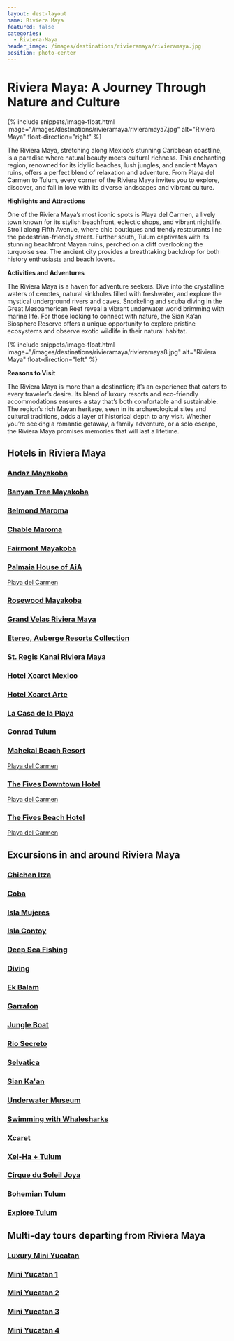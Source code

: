 ```yaml
---
layout: dest-layout
name: Riviera Maya
featured: false
categories:
  - Riviera-Maya
header_image: /images/destinations/rivieramaya/rivieramaya.jpg
position: photo-center
---
```

# **Riviera Maya: A Journey Through Nature and Culture**

{% include snippets/image-float.html image="/images/destinations/rivieramaya/rivieramaya7.jpg" alt="Riviera Maya" float-direction="right" %}

The Riviera Maya, stretching along Mexico’s stunning Caribbean coastline, is a paradise where natural beauty meets cultural richness. This enchanting region, renowned for its idyllic beaches, lush jungles, and ancient Mayan ruins, offers a perfect blend of relaxation and adventure. From Playa del Carmen to Tulum, every corner of the Riviera Maya invites you to explore, discover, and fall in love with its diverse landscapes and vibrant culture.

**Highlights and Attractions**

One of the Riviera Maya’s most iconic spots is Playa del Carmen, a lively town known for its stylish beachfront, eclectic shops, and vibrant nightlife. Stroll along Fifth Avenue, where chic boutiques and trendy restaurants line the pedestrian-friendly street. Further south, Tulum captivates with its stunning beachfront Mayan ruins, perched on a cliff overlooking the turquoise sea. The ancient city provides a breathtaking backdrop for both history enthusiasts and beach lovers.

**Activities and Adventures**

The Riviera Maya is a haven for adventure seekers. Dive into the crystalline waters of cenotes, natural sinkholes filled with freshwater, and explore the mystical underground rivers and caves. Snorkeling and scuba diving in the Great Mesoamerican Reef reveal a vibrant underwater world brimming with marine life. For those looking to connect with nature, the Sian Ka’an Biosphere Reserve offers a unique opportunity to explore pristine ecosystems and observe exotic wildlife in their natural habitat.

{% include snippets/image-float.html image="/images/destinations/rivieramaya/rivieramaya8.jpg" alt="Riviera Maya" float-direction="left" %}

**Reasons to Visit**

The Riviera Maya is more than a destination; it’s an experience that caters to every traveler’s desire. Its blend of luxury resorts and eco-friendly accommodations ensures a stay that’s both comfortable and sustainable. The region’s rich Mayan heritage, seen in its archaeological sites and cultural traditions, adds a layer of historical depth to any visit. Whether you’re seeking a romantic getaway, a family adventure, or a solo escape, the Riviera Maya promises memories that will last a lifetime.

## Hotels in Riviera Maya

<section class='grid'>
<div class="col-3_sm-4_xs-6 padded-1">
    <a href="/hotels/andaz">
        <div class="bg-image square" style="background-image:url('/images/hotels/andazmyk/andazmyk8.webp')">  </div>
        <h3 class='center'>Andaz Mayakoba</h3>        
    </a>  
</div>

<div class="col-3_sm-4_xs-6 padded-1">
    <a href="/hotels/banyantree">
        <div class="bg-image square" style="background-image:url('/images/hotels/banyanmyk/banyanmyk5.jpg')">  </div>
        <h3 class='center'>Banyan Tree Mayakoba</h3>        
    </a>  
</div>

<div class="col-3_sm-4_xs-6 padded-1">
    <a href="/hotels/belmondmar">
        <div class="bg-image square" style="background-image:url('/images/hotels/belmond/belmond6.jpg')">  </div>
        <h3 class='center'>Belmond Maroma</h3>        
    </a>  
</div>

<div class="col-3_sm-4_xs-6 padded-1">
    <a href="/hotels/chablemaroma">
        <div class="bg-image square" style="background-image:url('/images/hotels/chablemaroma/chablemaroma5.jpeg')">  </div>
        <h3 class='center'>Chable Maroma</h3>        
    </a>  
</div>

<div class="col-3_sm-4_xs-6 padded-1">
    <a href="/hotels/fairmontmyk">
        <div class="bg-image square" style="background-image:url('/images/hotels/fairmontmyk/fairmontmyk4.webp')">  </div>
        <h3 class='center'>Fairmont Mayakoba</h3>        
    </a>  
</div>

<div class="col-3_sm-4_xs-6 padded-1">
    <a href="/hotels/palmaia">
        <div class="bg-image square" style="background-image:url('/images/hotels/palmaia/palmaia3.jpg')">  </div>
        <h3 class='center'>Palmaia House of AiA</h3> 
        <p>Playa del Carmen</p>       
    </a>  
</div>

<div class="col-3_sm-4_xs-6 padded-1">
    <a href="/hotels/rosewoodmyk">
        <div class="bg-image square" style="background-image:url('/images/hotels/rosewoodmyk/rosewoodmyk3.webp')">  </div>
        <h3 class='center'>Rosewood Mayakoba</h3>        
    </a>  
</div>

<div class="col-3_sm-4_xs-6 padded-1">
    <a href="/hotels/grandvelasrm">
        <div class="bg-image square" style="background-image:url('/images/hotels/grandvelasrm/grandvelasrm.jpg')">  </div>
        <h3 class='center'>Grand Velas Riviera Maya</h3>        
    </a>  
</div>

<div class="col-3_sm-4_xs-6 padded-1">
    <a href="/hotels/etereo">
        <div class="bg-image square" style="background-image:url('/images/hotels/etereo/etereo.webp')">  </div>
        <h3 class='center'>Etereo, Auberge Resorts Collection</h3>        
    </a>  
</div>

<div class="col-3_sm-4_xs-6 padded-1">
    <a href="/hotels/stregiskanai">
        <div class="bg-image square" style="background-image:url('/images/hotels/kanai/kanai.jpeg')">  </div>
        <h3 class='center'>St. Regis Kanai Riviera Maya</h3>        
    </a>  
</div>

<div class="col-3_sm-4_xs-6 padded-1">
    <a href="/hotels/xcaretmex">
        <div class="bg-image square" style="background-image:url('/images/hotels/xcaretmex/hxm3.jpg')">  </div>
        <h3 class='center'>Hotel Xcaret Mexico</h3>        
    </a>  
</div>

<div class="col-3_sm-4_xs-6 padded-1">
    <a href="/hotels/xcaretarte">
        <div class="bg-image square" style="background-image:url('/images/hotels/xcaretarte/hxa1.jpg')">  </div>
        <h3 class='center'>Hotel Xcaret Arte</h3>        
    </a>  
</div>

<div class="col-3_sm-4_xs-6 padded-1">
    <a href="/hotels/casadlplaya">
        <div class="bg-image square" style="background-image:url('/images/hotels/casadlplaya/cdlp1.webp')">  </div>
        <h3 class='center'>La Casa de la Playa</h3>        
    </a>  
</div>

<div class="col-3_sm-4_xs-6 padded-1">
    <a href="/hotels/conrad">
        <div class="bg-image square" style="background-image:url('/images/hotels/conrad/conrad9.jpg')"></div>
        <h3 class='center'>Conrad Tulum</h3>        
    </a>  
</div>


<div class="col-3_sm-4_xs-6 padded-1">
    <a href="/hotels/mahekal">
        <div class="bg-image square" style="background-image:url('/images/hotels/mahekal/mahekal1.jpg')"></div>
        <h3 class="center">Mahekal Beach Resort</h3>
        <p class='center'>Playa del Carmen</p> 
    </a>
</div>

<div class="col-3_sm-4_xs-6 padded-1">
    <a href="/hotels/fivesdowntown">
        <div class="bg-image square" style="background-image:url('/images/hotels/fivesdowntown/fivesdowntown1.jpg')" ></div>
        <h3 class="center">The Fives Downtown Hotel</h3>
        <p class="center">Playa del Carmen</p>
    </a>
</div>

<div class="col-3_sm-4_xs-6 padded-1">
    <a href="/hotels/fivesbeach">
        <div class="bg-image square" style="background-image:url('/images/hotels/fivesbeach/fivesbeach3.jpg')" ></div>
        <h3 class="center"> The Fives Beach Hotel</h3>
        <p class="center"> Playa del Carmen</p>
    </a>
</div>

</section>


## Excursions in and around Riviera Maya

<section class='grid'>
<div class="col-3_sm-4_xs-6 padded-1">
    <a href="/excursions/chichenexc">
        <div class="bg-image square" style="background-image:url('/images/destinations/yucatan/yucatan2.jpg')">  </div>
        <h3 class='center'>Chichen Itza</h3>        
    </a>  
</div>

<div class="col-3_sm-4_xs-6 padded-1">
    <a href="/excursions/cobaexc">
        <div class="bg-image square" style="background-image:url('/images/destinations/cancun/cancun7.jpg')">  </div>
        <h3 class='center'>Coba</h3>        
    </a>  
</div>

<div class="col-3_sm-4_xs-6 padded-1">
        <a href="/excursions/islamujeres">
            <div class="bg-image square" style="background-image:url('/images/destinations/cancun/islamujeres.jpg')">  </div>
            <h3 class='center'>Isla Mujeres</h3>        
        </a>  
    </div>

<div class="col-3_sm-4_xs-6 padded-1">
    <a href="/excursions/contoyexc">
        <div class="bg-image square" style="background-image:url('/images/destinations/cancun/cancun3.jpg')">  </div>
        <h3 class='center'>Isla Contoy</h3>        
    </a>  
</div>

<div class="col-3_sm-4_xs-6 padded-1">
    <a href="/excursions/deepseaexc">
        <div class="bg-image square" style="background-image:url('/images/destinations/cancun/cancun8.jpg')">  </div>
        <h3 class='center'>Deep Sea Fishing</h3>        
    </a>  
</div>

<div class="col-3_sm-4_xs-6 padded-1">
    <a href="/excursions/divingexc">
        <div class="bg-image square" style="background-image:url('/images/destinations/cancun/cancun6.jpg')">  </div>
        <h3 class='center'>Diving</h3>        
    </a>  
</div>

<div class="col-3_sm-4_xs-6 padded-1">
    <a href="/excursions/ekbalamexc">
        <div class="bg-image square" style="background-image:url('/images/destinations/yucatan/yucatan1.jpg')">  </div>
        <h3 class='center'>Ek Balam</h3>        
    </a>  
</div>

<div class="col-3_sm-4_xs-6 padded-1">
    <a href="/excursions/garrafonexc">
        <div class="bg-image square" style="background-image:url('/images/destinations/cancun/cancun1.jpg')">  </div>
        <h3 class='center'>Garrafon</h3>        
    </a>  
</div>

<div class="col-3_sm-4_xs-6 padded-1">
    <a href="/excursions/jungleboatexc">
        <div class="bg-image square" style="background-image:url('/images/destinations/cancun/cancun9.jpg')">  </div>
        <h3 class='center'>Jungle Boat</h3>        
    </a>  
</div>

<div class="col-3_sm-4_xs-6 padded-1">
    <a href="/excursions/riosecreto">
        <div class="bg-image square" style="background-image:url('/images/destinations/rivieramaya/riosecreto.jpg')">  </div>
        <h3 class='center'>Rio Secreto</h3>        
    </a>  
</div>

<div class="col-3_sm-4_xs-6 padded-1">
    <a href="/excursions/selvatica">
        <div class="bg-image square" style="background-image:url('/images/destinations/rivieramaya/selvatica.jpg')">  </div>
        <h3 class='center'>Selvatica</h3>        
    </a>  
</div>

<div class="col-3_sm-4_xs-6 padded-1">
    <a href="/excursions/siankaanexc">
        <div class="bg-image square" style="background-image:url('/images/hotels/chablecasa/chablecasa1.jpeg')">  </div>
        <h3 class='center'>Sian Ka'an</h3>        
    </a>  
</div>

<div class="col-3_sm-4_xs-6 padded-1">
    <a href="/excursions/underwaterexc">
        <div class="bg-image square" style="background-image:url('/images/destinations/cancun/cancun10.jpg')">  </div>
        <h3 class='center'>Underwater Museum</h3>        
    </a>  
</div>

<div class="col-3_sm-4_xs-6 padded-1">
    <a href="/excursions/whalesharkexc">
        <div class="bg-image square" style="background-image:url('/images/destinations/cancun/cancun11.jpg')">  </div>
        <h3 class='center'>Swimming with Whalesharks</h3>        
    </a>  
</div>

<div class="col-3_sm-4_xs-6 padded-1">
    <a href="/excursions/xcaretexc">
        <div class="bg-image square" style="background-image:url('/images/destinations/rivieramaya/xcaret.jpg')">  </div>
        <h3 class='center'>Xcaret</h3>        
    </a>  
</div>

<div class="col-3_sm-4_xs-6 padded-1">
    <a href="/excursions/xelhaexc">
        <div class="bg-image square" style="background-image:url('/images/destinations/rivieramaya/rivieramaya8.jpg')">  </div>
        <h3 class='center'>Xel-Ha + Tulum</h3>        
    </a>  
</div>

<div class="col-3_sm-4_xs-6 padded-1">
    <a href="/excursions/joya">
        <div class="bg-image square" style="background-image:url('/images/destinations/cancun/joya.webp')">  </div>
        <h3 class='center'>Cirque du Soleil Joya</h3>        
    </a>  
</div>

<div class="col-3_sm-4_xs-6 padded-1">
    <a href="/excursions/bohemian">
        <div class="bg-image square" style="background-image:url('/images/destinations/cancun/bohemian.jpg')">  </div>
        <h3 class='center'>Bohemian Tulum</h3>        
    </a>  
</div>

<div class="col-3_sm-4_xs-6 padded-1">
    <a href="/excursions/exploretulum">
        <div class="bg-image square" style="background-image:url('/images/destinations/cancun/coba.jpg')">  </div>
        <h3 class='center'>Explore Tulum</h3>        
    </a>  
</div>

</section>

## Multi-day tours departing from Riviera Maya

<section class='grid'>
<div class="col-3_sm-4_xs-6 padded-1">
    <a href="/tours/luxminiyuc">
        <div class="bg-image square" style="background-image:url('/images/destinations/merida/merida8.jpg')">  </div>
        <h3 class='center'>Luxury Mini Yucatan</h3>        
    </a>  
</div>

<div class="col-3_sm-4_xs-6 padded-1">
    <a href="/tours/miniyuc1">
        <div class="bg-image square" style="background-image:url('/images/destinations/yucatan/yucatan2.jpg')">  </div>
        <h3 class='center'>Mini Yucatan 1</h3>        
    </a>  
</div>

<div class="col-3_sm-4_xs-6 padded-1">
    <a href="/tours/miniyuc2">
        <div class="bg-image square" style="background-image:url('/images/destinations/yucatan/yucatan4.jpg')">  </div>
        <h3 class='center'>Mini Yucatan 2</h3>        
    </a>  
</div>

<div class="col-3_sm-4_xs-6 padded-1">
    <a href="/tours/miniyuc3">
        <div class="bg-image square" style="background-image:url('/images/destinations/yucatan/yucatan5.jpg')">  </div>
        <h3 class='center'>Mini Yucatan 3</h3>        
    </a>  
</div>

<div class="col-3_sm-4_xs-6 padded-1">
    <a href="/tours/miniyuc4">
        <div class="bg-image square" style="background-image:url('/images/destinations/merida/merida4.jpg')">  </div>
        <h3 class='center'>Mini Yucatan 4</h3>        
    </a>  
</div>

</section>